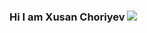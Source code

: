 ### Hi I am Xusan Choriyev  <img src="https://media2.giphy.com/media/Vhd10uVrDjMhAG7IyV/giphy.gif?cid=ecf05e47qjy2ia7ghled85bq5n9cc8splj4xsnmgwmogzo9f&rid=giphy.gif&ct=s"></img>


